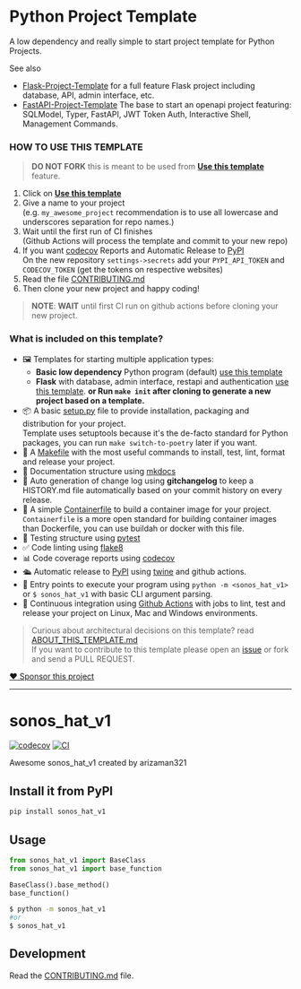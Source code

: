 
# Python Project Template

A low dependency and really simple to start project template for Python Projects.

See also 
- [Flask-Project-Template](https://github.com/rochacbruno/flask-project-template/) for a full feature Flask project including database, API, admin interface, etc.
- [FastAPI-Project-Template](https://github.com/rochacbruno/fastapi-project-template/) The base to start an openapi project featuring: SQLModel, Typer, FastAPI, JWT Token Auth, Interactive Shell, Management Commands.

### HOW TO USE THIS TEMPLATE

> **DO NOT FORK** this is meant to be used from **[Use this template](https://github.com/rochacbruno/python-project-template/generate)** feature.

1. Click on **[Use this template](https://github.com/rochacbruno/python-project-template/generate)**
3. Give a name to your project  
   (e.g. `my_awesome_project` recommendation is to use all lowercase and underscores separation for repo names.)
3. Wait until the first run of CI finishes  
   (Github Actions will process the template and commit to your new repo)
4. If you want [codecov](https://about.codecov.io/sign-up/) Reports and Automatic Release to [PyPI](https://pypi.org)  
  On the new repository `settings->secrets` add your `PYPI_API_TOKEN` and `CODECOV_TOKEN` (get the tokens on respective websites)
4. Read the file [CONTRIBUTING.md](CONTRIBUTING.md)
5. Then clone your new project and happy coding!

> **NOTE**: **WAIT** until first CI run on github actions before cloning your new project.

### What is included on this template?

- 🖼️ Templates for starting multiple application types:
  * **Basic low dependency** Python program (default) [use this template](https://github.com/rochacbruno/python-project-template/generate)
  * **Flask** with database, admin interface, restapi and authentication [use this template](https://github.com/rochacbruno/flask-project-template/generate).
  **or Run `make init` after cloning to generate a new project based on a template.**
- 📦 A basic [setup.py](setup.py) file to provide installation, packaging and distribution for your project.  
  Template uses setuptools because it's the de-facto standard for Python packages, you can run `make switch-to-poetry` later if you want.
- 🤖 A [Makefile](Makefile) with the most useful commands to install, test, lint, format and release your project.
- 📃 Documentation structure using [mkdocs](http://www.mkdocs.org)
- 💬 Auto generation of change log using **gitchangelog** to keep a HISTORY.md file automatically based on your commit history on every release.
- 🐋 A simple [Containerfile](Containerfile) to build a container image for your project.  
  `Containerfile` is a more open standard for building container images than Dockerfile, you can use buildah or docker with this file.
- 🧪 Testing structure using [pytest](https://docs.pytest.org/en/latest/)
- ✅ Code linting using [flake8](https://flake8.pycqa.org/en/latest/)
- 📊 Code coverage reports using [codecov](https://about.codecov.io/sign-up/)
- 🛳️ Automatic release to [PyPI](https://pypi.org) using [twine](https://twine.readthedocs.io/en/latest/) and github actions.
- 🎯 Entry points to execute your program using `python -m <sonos_hat_v1>` or `$ sonos_hat_v1` with basic CLI argument parsing.
- 🔄 Continuous integration using [Github Actions](.github/workflows/) with jobs to lint, test and release your project on Linux, Mac and Windows environments.

> Curious about architectural decisions on this template? read [ABOUT_THIS_TEMPLATE.md](ABOUT_THIS_TEMPLATE.md)  
> If you want to contribute to this template please open an [issue](https://github.com/rochacbruno/python-project-template/issues) or fork and send a PULL REQUEST.

[❤️ Sponsor this project](https://github.com/sponsors/rochacbruno/)

<!--  DELETE THE LINES ABOVE THIS AND WRITE YOUR PROJECT README BELOW -->

---
# sonos_hat_v1

[![codecov](https://codecov.io/gh/arizaman321/sonos_hat_v1/branch/main/graph/badge.svg?token=sonos_hat_v1_token_here)](https://codecov.io/gh/arizaman321/sonos_hat_v1)
[![CI](https://github.com/arizaman321/sonos_hat_v1/actions/workflows/main.yml/badge.svg)](https://github.com/arizaman321/sonos_hat_v1/actions/workflows/main.yml)

Awesome sonos_hat_v1 created by arizaman321

## Install it from PyPI

```bash
pip install sonos_hat_v1
```

## Usage

```py
from sonos_hat_v1 import BaseClass
from sonos_hat_v1 import base_function

BaseClass().base_method()
base_function()
```

```bash
$ python -m sonos_hat_v1
#or
$ sonos_hat_v1
```

## Development

Read the [CONTRIBUTING.md](CONTRIBUTING.md) file.

